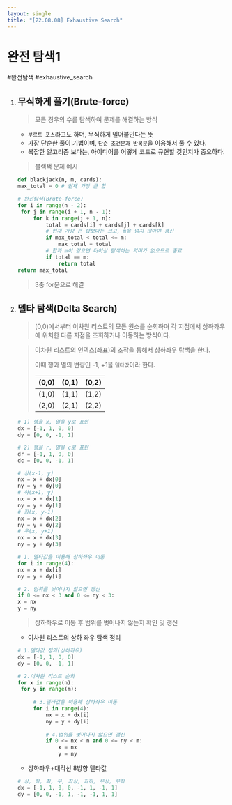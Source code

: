 ```yaml
---
layout: single
title: "[22.08.08] Exhaustive Search"
---
```

# 완전 탐색1

#완전탐색 #exhaustive_search 

1. ## 무식하게 풀기(Brute-force)

   >  모든 경우의 수를 탐색하여 문제를 해결하는 방식

   - `부르트 포스`라고도 하며, 무식하게 밀어붙인다는 뜻
   - 가장 단순한 풀이 기법이며, `단순 조건문과 반복문`을 이용해서 풀 수 있다.
   - 복잡한 알고리즘 보다는, 아이디어를 어떻게 코드로 규현할 것인지가 중요하다.

   > 블랙잭 문제 예시

   ```python
   def blackjack(n, m, cards):
   max_total = 0 # 현재 가장 큰 합
   
   # 완전탐색(Brute-force)
   for i in range(n - 2):
   	for j in range(i + 1, n - 1):
   		for k in range(j + 1, n):
   			total = cards[i] + cards[j] + cards[k]
   			# 현재 가장 큰 합보다는 크고, m을 넘지 않아야 갱신
   			if max_total < total <= m:
   				max_total = total
   			# 합과 m이 같으면 더이상 탐색하는 의미가 없으므로 종료
   			if total == m:
   				return total
   return max_total
   ```

   > 3중 for문으로 해결

   

2. ## 델타 탐색(Delta Search)

   > (0,0)에서부터 이차원 리스트의 모든 원소를 순회하며 각 지점에서 상하좌우에 위치한 다른 지점을 조회하거나 이동하는 방식이다.

   > 이차원 리스트의 인덱스(좌표)의 조작을 통해서 상하좌우 탐색을 한다.
   >
   > 이때 행과 열의 변량인 -1, +1을 `델타값`이라 한다.
   >
   > | (0,0) | (0,1) | (0,2) |
   > | :---: | :---: | :---: |
   > | (1,0) | (1,1) | (1,2) |
   > | (2,0) | (2,1) | (2,2) |

   ```python
   # 1) 행을 x, 열을 y로 표현
   dx = [-1, 1, 0, 0]
   dy = [0, 0, -1, 1]
   
   # 2) 행을 r, 열을 c로 표현
   dr = [-1, 1, 0, 0]
   dc = [0, 0, -1, 1]
   ```

   ```python
   # 상(x-1, y)
   nx = x + dx[0]
   ny = y + dy[0]
   # 하(x+1, y)
   nx = x + dx[1]
   ny = y + dy[1]
   # 좌(x, y-1)
   nx = x + dx[2]
   ny = y + dy[2]
   # 우(x, y+1)
   nx = x + dx[3]
   ny = y + dy[3]
   ```

   ```python
   # 1. 델타값을 이용해 상하좌우 이동
   for i in range(4):
   nx = x + dx[i]
   ny = y + dy[i]
   
   # 2. 범위를 벗어나지 않으면 갱신
   if 0 <= nx < 3 and 0 <= ny < 3:
   x = nx
   y = ny
   ```

   > 상하좌우로 이동 후 범위를 벗어나지 않는지 확인 및 갱신

   - 이차원 리스트의 상하 좌우 탐색 정리

   ```python
   # 1.델타값 정의(상하좌우)
   dx = [-1, 1, 0, 0]
   dy = [0, 0, -1, 1]
   
   # 2.이차원 리스트 순회
   for x in range(n):
   	for y in range(m):
       
   		# 3.델타값을 이용해 상하좌우 이동
   		for i in range(4):
   			nx = x + dx[i]
   			ny = y + dy[i]
               
   			# 4.범위를 벗어나지 않으면 갱신
   			if 0 <= nx < n and 0 <= ny < m:
   				x = nx
   				y = ny
   ```

   - 상하좌우+대각선 8방향 델타값

   ```python
   # 상, 하, 좌, 우, 좌상, 좌하, 우상, 우하
   dx = [-1, 1, 0, 0, -1, 1, -1, 1]
   dy = [0, 0, -1, 1, -1, -1, 1, 1]
   ```

   
